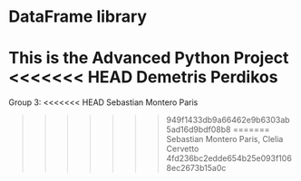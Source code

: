 # DataFrame library
This is the Advanced Python Project
<<<<<<< HEAD
Demetris Perdikos
=======

Group 3:
<<<<<<< HEAD
Sebastian Montero Paris
>>>>>>> 949f1433db9a66462e9b6303ab5ad16d9bdf08b8
=======
Sebastian Montero Paris, Clelia Cervetto
>>>>>>> 4fd236bc2edde654b25e093f1068ec2673b15a0c
